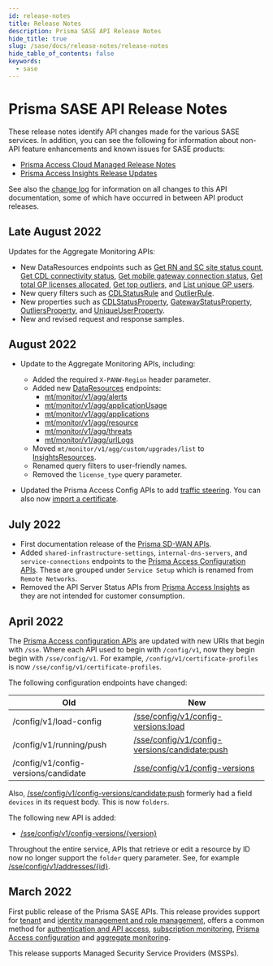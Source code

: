 ```yaml
---
id: release-notes
title: Release Notes
description: Prisma SASE API Release Notes
hide_title: true
slug: /sase/docs/release-notes/release-notes
hide_table_of_contents: false
keywords:
  - sase
---
```


# Prisma SASE API Release Notes

These release notes identify API changes made for the various SASE services. In addition, you can
see the following for information about non-API feature enhancements and known issues for SASE products:

- [Prisma Access Cloud Managed Release Notes](https://docs.paloaltonetworks.com/prisma/prisma-access/prisma-access-cloud-managed-release-notes/release-information)
- [Prisma Access Insights Release Updates](https://docs.paloaltonetworks.com/prisma/prisma-access/prisma-access-insights/insights/app-updates)

See also the [change log](/sase/docs/release-notes/changelog) for information on all changes to this API documentation, some of which have
occurred in between API product releases.

## Late August 2022

Updates for the Aggregate Monitoring APIs:

- New DataResources endpoints such as
  [Get RN and SC site status count](/sase/api/mt-monitor/post-mt-monitor-v-1-agg-serviceconnectivity/),
  [Get CDL connectivity status](/sase/api/mt-monitor/post-mt-monitor-v-1-agg-serviceconnectivity-cdlstatus/),
  [Get mobile gateway connection status](/sase/api/mt-monitor/post-mt-monitor-v-1-agg-serviceconnectivity-gatewaystatus/),
  [Get total GP licenses allocated](/sase/api/mt-monitor/get-mt-monitor-v-1-agg-serviceconnectivity-licenseallocated/),
  [Get top outliers](/sase/api/mt-monitor/post-mt-monitor-v-1-agg-serviceconnectivity-topoutliers/), and
  [List unique GP users](/sase/api/mt-monitor/post-mt-monitor-v-1-agg-serviceconnectivity-uniqueusers/).
- New query filters such as [CDLStatusRule](/sase/docs/filters/#cdlstatusrule) and [OutlierRule](/sase/docs/filters/#outlierrule).
- New properties such as
  [CDLStatusProperty](/sase/docs/filters/#cdlstatusproperty),
  [GatewayStatusProperty](/sase/docs/filters/#gatewaystatusproperty),
  [OutliersProperty](/sase/docs/filters/#outliersproperty), and
  [UniqueUserProperty](/sase/docs/filters/#uniqueuserproperty).
- New and revised request and response samples.

## August 2022

- Update to the Aggregate Monitoring APIs, including:

  - Added the required `X-PANW-Region` header parameter.
  - Added new [DataResources](/category/sase/api/mt-monitor/data-resources/) endpoints:
    - [mt/monitor/v1/agg/alerts](/sase/api/mt-monitor/post-mt-monitor-v-1-agg-alerts)
    - [mt/monitor/v1/agg/applicationUsage](/sase/api/mt-monitor/post-mt-monitor-v-1-agg-applicationusage)
    - [mt/monitor/v1/agg/applications](/sase/api/mt-monitor/post-mt-monitor-v-1-agg-applications)
    - [mt/monitor/v1/agg/resource](/sase/api/mt-monitor/post-mt-monitor-v-1-agg-resource)
    - [mt/monitor/v1/agg/threats](/sase/api/mt-monitor/post-mt-monitor-v-1-agg-threats)
    - [mt/monitor/v1/agg/urlLogs](/sase/api/mt-monitor/post-mt-monitor-v-1-agg-urllogs)
  - Moved `mt/monitor/v1/agg/custom/upgrades/list` to [InsightsResources](/category/sase/api/mt-monitor/insights-resources/).
  - Renamed query filters to user-friendly names.
  - Removed the `license_type` query parameter.

- Updated the Prisma Access Config APIs to add [traffic steering](/category/access/api/prisma-access-config/traffic-steering/).
  You can also now [import a certificate](/access/api/prisma-access-config/post-sse-config-v-1-certificates-import/).

## July 2022

- First documentation release of the [Prisma SD-WAN APIs](/sdwan/docs/).
- Added `shared-infrastructure-settings`, `internal-dns-servers`, and `service-connections`
  endpoints to the [Prisma Access Configuration APIs](/access/api/prisma-access-config/). These are
  grouped under `Service Setup` which is renamed from `Remote Networks`.
- Removed the API Server Status APIs from [Prisma Access Insights](/category/access/api/insights/1.0/v-1-0/data-resource/) as they are not intended for
  customer consumption.

## April 2022

The [Prisma Access configuration APIs](/access/api/prisma-access-config/)
are updated with new URIs that begin with `/sse`. Where each API used to begin with `/config/v1`, now they begin
begin with `/sse/config/v1`. For example, `/config/v1/certificate-profiles` is now
`/sse/config/v1/certificate-profiles`.

The following configuration endpoints have changed:

| Old                                  | New                                                                                                                                   |
| ------------------------------------ | ------------------------------------------------------------------------------------------------------------------------------------- |
| /config/v1/load-config               | [/sse/config/v1/config-versions:load](/access/api/prisma-access-config/post-sse-config-v-1-config-versions-load/)                     |
| /config/v1/running/push              | [/sse/config/v1/config-versions/candidate:push](/access/api/prisma-access-config/post-sse-config-v-1-config-versions-candidate-push/) |
| /config/v1/config-versions/candidate | [/sse/config/v1/config-versions](/access/api/prisma-access-config/get-sse-config-v-1-config-versions-version/)                        |

Also, [/sse/config/v1/config-versions/candidate:push](/access/api/prisma-access-config/post-sse-config-v-1-config-versions-candidate-push/)
formerly had a field `devices` in its request body. This is now `folders`.

The following new API is added:

- [/sse/config/v1/config-versions/{version}](/access/api/prisma-access-config/get-sse-config-v-1-config-versions-version/)

Throughout the entire service, APIs that retrieve or edit a resource by ID now no longer support the
`folder` query parameter. See, for example [/sse/config/v1/addresses/{id}](/access/api/prisma-access-config/get-sse-config-v-1-addresses/).

## March 2022

First public release of the Prisma SASE APIs. This release provides support for
[tenant](/sase/docs/tenant-service-groups) and
[identity management and role management](/sase/docs/roles),
offers a common method for
[authentication and API access](/sase/docs/api-call),
[subscription monitoring](/sase/api/subscription),
[Prisma Access configuration](/access/docs/prisma-access-config/)
and [aggregate monitoring](/sase/docs/mt-monitor).

This release supports Managed Security Service Providers (MSSPs).
